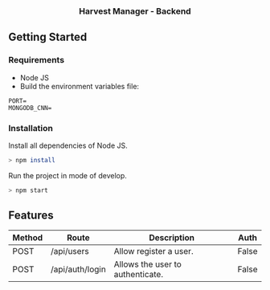 <h3 align="center">Harvest Manager - Backend</h3>

## Getting Started

### Requirements

* Node JS
* Build the environment variables file:

```
PORT=
MONGODB_CNN=
```

### Installation

Install all dependencies of Node JS.

~~~bash
> npm install
~~~

Run the project in mode of develop.
~~~bash
> npm start
~~~

## Features

| Method | Route | Description | Auth |
| --- | --- | --- | --- |
| POST | /api/users | Allow register a user. | False |
| POST | /api/auth/login | Allows the user to authenticate. | False |